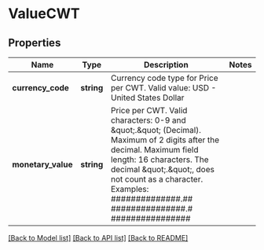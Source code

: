 # ValueCWT

## Properties
Name | Type | Description | Notes
------------ | ------------- | ------------- | -------------
**currency_code** | **string** | Currency code type for Price per CWT. Valid value: USD - United States Dollar | 
**monetary_value** | **string** | Price per CWT. Valid characters: 0-9 and \&quot;.\&quot; (Decimal).  Maximum of 2 digits after the decimal.  Maximum field length: 16 characters. The decimal \&quot;.\&quot;, does not count as a character. Examples: ##############.## ###############.# ################ | 

[[Back to Model list]](../../README.md#documentation-for-models) [[Back to API list]](../../README.md#documentation-for-api-endpoints) [[Back to README]](../../README.md)

